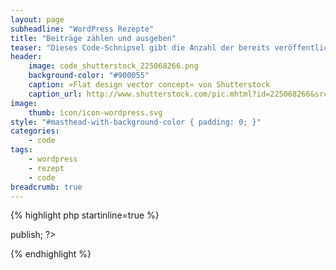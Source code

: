 ```yaml
---
layout: page
subheadline: "WordPress Rezepte"
title: "Beiträge zählen und ausgeben"
teaser: "Dieses Code-Schnipsel gibt die Anzahl der bereits veröffentlichten WordPress-Beiträge aus."
header:
    image: code_shutterstock_225068266.png
    background-color: "#900055"
    caption: »Flat design vector concept« von Shutterstock
    caption_url: http://www.shutterstock.com/pic.mhtml?id=225068266&src=id
image:
    thumb: icon/icon-wordpress.svg
style: "#masthead-with-background-color { padding: 0; }"
categories:
    - code
tags:
    - wordpress
    - rezept
    - code
breadcrumb: true
---
```

{% highlight php startinline=true %}
<?php echo wp_count_posts()->publish; ?>
{% endhighlight %}
